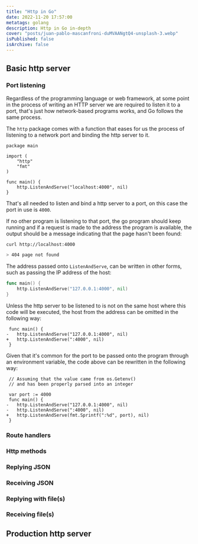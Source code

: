 ```yaml
---
title: "Http in Go"
date: 2022-11-20 17:57:00
metatags: golang
description: Http in Go in-depth
cover: "posts/juan-pablo-mascanfroni-duMVAANgtQ4-unsplash-3.webp"
isPublished: false
isArchive: false
---
```


## Basic http server

### Port listening

Regardless of the programming language or web framework, at some point in the process of writing an HTTP server we are required to listen it to a port, that's just how network-based programs works, and Go follows the same process.

The `http` package comes with a function that eases for us the process of listening to a network port and binding the http server to it.

```go[class="line-numbers"][class="language-diff"]
package main

import (
    "http"
    "fmt"
)

func main() {
    http.ListenAndServe("localhost:4000", nil)
}
```

That's all needed to listen and bind a http server to a port, on this case the port in use is `4000`.

If no other program is listening to that port, the go program should keep running and if a request is made to the address the program is available, the output should be a message indicating that the page hasn't been found:

```bash
curl http://localhost:4000

> 404 page not found
```

The address passed onto `ListenAndServe`, can be written in other forms, such as passing the IP address of the host:

```go
func main() {
    http.ListenAndServe("127.0.0.1:4000", nil)
}
```

Unless the http server to be listened to is not on the same host where this code will be executed, the host from the address can be omitted in the following way:

```diff-go[class="line-numbers"][class="diff-highlight"]
 func main() {
-   http.ListenAndServe("127.0.0.1:4000", nil)
+   http.ListenAndServe(":4000", nil)
 }
```

Given that it's common for the port to be passed onto the program through an environment variable, the code above can be rewritten in the following way:

```diff-go[class="line-numbers"][class="language-diff-go"][class="diff-highlight"]
 // Assuming that the value came from os.Getenv()
 // and has been properly parsed into an integer

 var port := 4000
 func main() {
-   http.ListenAndServe("127.0.0.1:4000", nil)
-   http.ListenAndServe(":4000", nil)
+   http.ListenAndServe(fmt.Sprintf(":%d", port), nil)
 }
```

### Route handlers

### Http methods

### Replying JSON

### Receiving JSON

### Replying with file(s)

### Receiving file(s)

## Production http server
